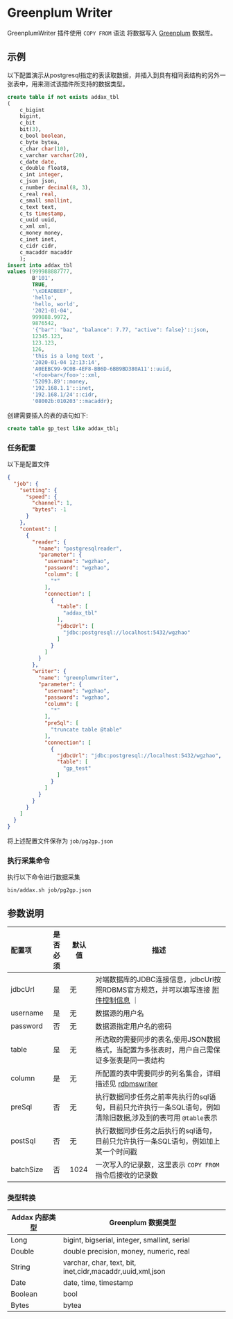 # Greenplum Writer

GreenplumWriter 插件使用 `COPY FROM` 语法 将数据写入 [Greenplum](https://greenplum.org) 数据库。

## 示例

以下配置演示从postgresql指定的表读取数据，并插入到具有相同表结构的另外一张表中，用来测试该插件所支持的数据类型。

```sql
create table if not exists addax_tbl
(
    c_bigint
    bigint,
    c_bit
    bit(3),
    c_bool boolean,
    c_byte bytea,
    c_char char(10),
    c_varchar varchar(20),
    c_date date,
    c_double float8,
    c_int integer,
    c_json json,
    c_number decimal(8, 3),
    c_real real,
    c_small smallint,
    c_text text,
    c_ts timestamp,
    c_uuid uuid,
    c_xml xml,
    c_money money,
    c_inet inet,
    c_cidr cidr,
    c_macaddr macaddr
    );
insert into addax_tbl
values (999988887777,
        B'101',
        TRUE,
        '\xDEADBEEF',
        'hello',
        'hello, world',
        '2021-01-04',
        999888.9972,
        9876542,
        '{"bar": "baz", "balance": 7.77, "active": false}'::json,
        12345.123,
        123.123,
        126,
        'this is a long text ',
        '2020-01-04 12:13:14',
        'A0EEBC99-9C0B-4EF8-BB6D-6BB9BD380A11'::uuid,
        '<foo>bar</foo>'::xml,
        '52093.89'::money,
        '192.168.1.1'::inet,
        '192.168.1/24'::cidr,
        '08002b:010203'::macaddr);
```

创建需要插入的表的语句如下:

```sql
create table gp_test like addax_tbl;
```

### 任务配置

以下是配置文件

```json
{
  "job": {
    "setting": {
      "speed": {
        "channel": 1,
        "bytes": -1
      }
    },
    "content": [
      {
        "reader": {
          "name": "postgresqlreader",
          "parameter": {
            "username": "wgzhao",
            "password": "wgzhao",
            "column": [
              "*"
            ],
            "connection": [
              {
                "table": [
                  "addax_tbl"
                ],
                "jdbcUrl": [
                  "jdbc:postgresql://localhost:5432/wgzhao"
                ]
              }
            ]
          }
        },
        "writer": {
          "name": "greenplumwriter",
          "parameter": {
            "username": "wgzhao",
            "password": "wgzhao",
            "column": [
              "*"
            ],
            "preSql": [
              "truncate table @table"
            ],
            "connection": [
              {
                "jdbcUrl": "jdbc:postgresql://localhost:5432/wgzhao",
                "table": [
                  "gp_test"
                ]
              }
            ]
          }
        }
      }
    ]
  }
}
```

将上述配置文件保存为  `job/pg2gp.json`

### 执行采集命令

执行以下命令进行数据采集

```shell
bin/addax.sh job/pg2gp.json
```

## 参数说明

| 配置项          | 是否必须 | 默认值 |         描述   |
| :-------------- | :------: | ------ |------------- |
| jdbcUrl         |    是    | 无     | 对端数据库的JDBC连接信息，jdbcUrl按照RDBMS官方规范，并可以填写连接 [附件控制信息](http://jdbc.postgresql.org/documentation/93/connect.html)  ｜
| username        |    是    | 无     | 数据源的用户名 |
| password        |    否    | 无     | 数据源指定用户名的密码 |
| table           |    是    | 无     | 所选取的需要同步的表名,使用JSON数据格式，当配置为多张表时，用户自己需保证多张表是同一表结构 |
| column          |    是    | 无     |  所配置的表中需要同步的列名集合，详细描述见 [rdbmswriter](rdbmswriter) |
| preSql         |    否    | 无     | 执行数据同步任务之前率先执行的sql语句，目前只允许执行一条SQL语句，例如清除旧数据,涉及到的表可用 `@table`表示 |
| postSql        |   否      | 无    | 执行数据同步任务之后执行的sql语句，目前只允许执行一条SQL语句，例如加上某一个时间戳|
| batchSize      |   否      | 1024  | 一次写入的记录数，这里表示 `COPY FROM` 指令后接收的记录数

### 类型转换

| Addax 内部类型| Greenplum 数据类型    |
| -------- | -----  |
| Long     |bigint, bigserial, integer, smallint, serial |
| Double   |double precision, money, numeric, real |
| String   |varchar, char, text, bit, inet,cidr,macaddr,uuid,xml,json|
| Date     |date, time, timestamp |
| Boolean  |bool|
| Bytes    |bytea|


